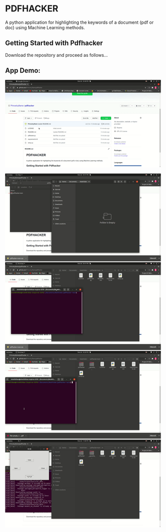 # PDFHACKER

A python application for highlighting the keywords of a document (pdf or doc) using Machine Learning methods.

## Getting Started with Pdfhacker

Download the repository and proceed as follows...

## App Demo:
![App Demo](pdfhacker1.gif)   
<br/>
![App Demo](pdfhacker2.gif)
<br/>
![App Demo](pdfhacker3.gif)
<br/>
![App Demo](pdfhacker4.gif)
<br/>
![App Demo](pdfhacker5.gif)
